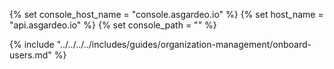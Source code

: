 {% set console_host_name = "console.asgardeo.io" %}
{% set host_name = "api.asgardeo.io" %}
{% set console_path = "" %}

{% include "../../../../includes/guides/organization-management/onboard-users.md" %}
